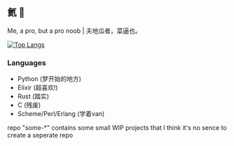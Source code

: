 ## 氦 👋
Me, a pro, but a pro noob | 夫地瓜者，菜逼也。
  
[![Top Langs](https://github-readme-stats.vercel.app/api/top-langs/?username=dongdigua&layout=compact&title_color=39c5bb&langs_count=10&hide=org,markdown,css,html)](https://github.com/anuraghazra/github-readme-stats)
### Languages
- Python (梦开始的地方)
- Elixir (超喜欢!)
- Rust (踏实)
- C (残废)
- Scheme/Perl/Erlang (学着van)

repo "some-\*" contains some small WIP projects that I think it's no sence to create a seperate repo
